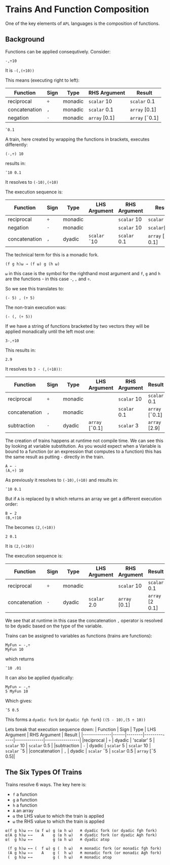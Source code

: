 # Trains And Function Composition

One of the key elements of `APL` languages is the composition of functions.

## Background

Functions can be applied consequtively. Consider:

```pometo
-,÷10
```

It is `-(,(÷10))`

This means (executing right to left):

| Function     | Sign | Type    | RHS Argument  | Result         |
|--------------|------|---------|---------------|----------------|
|reciprocal    | `÷`  | monadic | `scalar` 10   | `scalar` 0.1   |
|concatenation | `,`  | monadic | `scalar` 0.1  | `array` [0.1]  |
|negation      | `-`  | monadic | `array`  [0.1]| `array` [¯0.1] |

```pometo_results
¯0.1
```

A train, here created by wrapping the functions in brackets, executes differently:

```pometo
(-,÷) 10
```

results in:

```pometo_results
¯10 0.1
```

It resolves to `(-10),(÷10)`

The execution sequence is:

| Function     | Sign | Type    | LHS Argument | RHS Argument | Result            |
|--------------|------|---------|--------------|--------------|-------------------|
|reciprocal    | `÷`  | monadic |              | `scalar` 10  | `scalar` 0.1      |
|negation      | `-`  | monadic |              | `scalar` 10  | `scalar`[¯0.1]    |
|concatenation | `,`  | dyadic  | `scalar` ¯10 | `scalar` 0.1 | `array` [¯10 0.1] |


The technical term for this is a monadic fork.

```apl
(f g h)⍵ → (f ⍵) g (h ⍵)
```

`⍵` in this case is the symbol for the righthand most argument and `f`, `g` and `h` are the functions - in this case `-`, `,` and `÷`.


So we see this translates to:

```apl
(- 5) , (÷ 5)
```

The non-train execution was:

```apl
(- (, (÷ 5))
```

If we have a string of functions bracketed by two vectors they will be applied monadically until the left most one:

```pometo
3-,÷10
```

This results in:

```pometo_results
2.9
```

It resolves to `3 - (,(÷10))`:

| Function     | Sign | Type    | LHS Argument   | RHS Argument | Result         |
|--------------|------|---------|----------------|--------------|----------------|
|reciprocal    | `÷`  | monadic |                | `scalar` 10  | `scalar` 0.1   |
|concatenation | `,`  | monadic |                | `scalar` 0.1 | `array` [¯0.1] |
|subtraction   | `-`  | dyadic  | `array` [¯0.1] | `scalar` 3   | `array` [2.9]  |


The creation of trains happens at runtime not compile time. We can see this by looking at variable substitution. As you would expect when a Variable is bound to a function (or an expression that computes to a function) this has the same result as putting `-` directly in the train.


```pometo
A ← -
(A,÷) 10
```

As previously it resolves to `(-10),(÷10)` and results in:

```pometo_results
¯10 0.1
```

But if `A` is replaced by `B` which returns an array we get a different execution order:

```pometo
B ← 2
(B,÷)10
```

The becomes `(2,(÷10))`

```pometo_results
2 0.1
```

It is `(2,(÷10))`

The execution sequence is:

| Function     | Sign | Type    | LHS Argument  | RHS Argument  | Result         |
|--------------|------|---------|---------------|---------------|----------------|
|reciprocal    | `÷`  | monadic |               | `scalar` 10   | `scalar` 0.1   |
|concatenation | `-`  | dyadic  | `scalar` 2.0  | `array`  [0.1]| `array` [2 0.1]|

We see that at runtime in this case the concatenation `,` operator is resolved to be dyadic based on the type of the variable.

Trains can be assigned to variables as functions (trains are functions):

```pometo
MyFun ← -,÷
MyFun 10
```

which returns
```pometo_results
¯10 .01
```

It can also be applied dyadically:

```pometo
MyFun ← -,÷
5 MyFun 10
```

Which gives:

```pometo_results
¯5 0.5
```

This forms a `dyadic fork` (or `dyadic fgh fork`) `((5 - 10),(5 ÷ 10))`

Lets break that execution sequence down:
| Function     | Sign | Type   | LHS Argument | RHS Argument | Result          |
|--------------|------|--------|--------------|--------------|-----------------|
|reciprocal    | `÷`  | dyadic | 'scalar'  5  | `scalar` 10  | `scalar` 0.5    |
|subtraction   | `-`  | dyadic | `scalar`  5  | `scalar` 10  | `scalar` ¯5     |
|concatenation | `,`  | dyadic | `scalar` ¯5  | `scalar` 0.5 | `array` [¯5 0.5]|

## The Six Types Of Trains

Trains resolve 6 ways. The key here is:

* `f` a function
* `g` a function
* `h` a function
* `A` an array
* `⍺` the LHS value to which the train is applied
* `⍵` the RHS value to which the train is applied

```apl
⍺(f g h)⍵ ←→ (⍺ f ⍵) g (⍺ h ⍵)   ⍝ dyadic fork (or dyadic fgh fork)
⍺(A g h)⍵ ←→    A    g (⍺ h ⍵)   ⍝ dyadic fork (or dyadic Agh fork)
⍺(  g h)⍵ ←→         g (⍺ h ⍵)   ⍝ dyadic atop

 (f g h)⍵ ←→ (  f ⍵) g (  h ⍵)   ⍝ monadic fork (or monadic fgh fork)
 (A g h)⍵ ←→    A    g (  h ⍵)   ⍝ monadic fork (or monadic Agh fork)
 (  g h)⍵ ←→         g (  h ⍵)   ⍝ monadic atop
```

